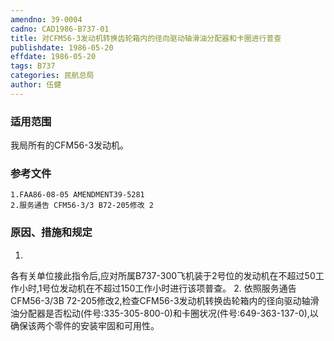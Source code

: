 ```yaml
---
amendno: 39-0004
cadno: CAD1986-B737-01
title: 对CFM56-3发动机转换齿轮箱内的径向驱动轴滑油分配器和卡圈进行普查
publishdate: 1986-05-20
effdate: 1986-05-20
tags: B737
categories: 民航总局
author: 伍健
---
```


### 适用范围 
我局所有的CFM56-3发动机。

### 参考文件
    1.FAA86-08-05 AMENDMENT39-5281
    2.服务通告 CFM56-3/3 B72-205修改 2 

### 原因、措施和规定 
1.
各有关单位接此指令后,应对所属B737-300飞机装于2号位的发动机在不超过50工作小时,1号位发动机在不超过150工作小时进行该项普查。 
2.
依照服务通告CFM56-3/3B 72-205修改2,检查CFM56-3发动机转换齿轮箱内的径向驱动轴滑油分配器是否松动(件号:335-305-800-0)和卡圈状况(件号:649-363-137-0),以确保该两个零件的安装牢固和可用性。


